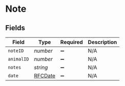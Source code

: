 # Note


## Fields

| Field                             | Type                              | Required                          | Description                       |
| --------------------------------- | --------------------------------- | --------------------------------- | --------------------------------- |
| `noteID`                          | *number*                          | :heavy_minus_sign:                | N/A                               |
| `animalID`                        | *number*                          | :heavy_minus_sign:                | N/A                               |
| `notes`                           | *string*                          | :heavy_minus_sign:                | N/A                               |
| `date`                            | [RFCDate](../../types/rfcdate.md) | :heavy_minus_sign:                | N/A                               |